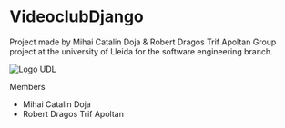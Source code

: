 # VideoclubDjango
Project made by Mihai Catalin Doja &amp; Robert Dragos Trif Apoltan
Group project at the university of Lleida for the software engineering branch.

![Logo UDL](https://campusvirtual.xyz/wp-content/uploads/campus-virtual-udl-5.jpg)

Members
- Mihai Catalin Doja
- Robert Dragos Trif Apoltan

